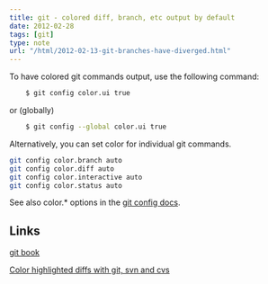 ```yaml
---
title: git - colored diff, branch, etc output by default
date: 2012-02-28
tags: [git]
type: note
url: "/html/2012-02-13-git-branches-have-diverged.html"
---
```


To have colored git commands output, use the following command:

```bash
    $ git config color.ui true
```

or (globally)

```bash
    $ git config --global color.ui true
```

Alternatively, you can set color for individual git commands.

<!-- more -->

```bash
git config color.branch auto
git config color.diff auto
git config color.interactive auto
git config color.status auto
```

See also color.* options in the [git config docs](http://schacon.github.com/git/git-config.html).

Links
-----------------
[git book](http://book.git-scm.com/5_customizing_git.html)

[Color highlighted diffs with git, svn and cvs](http://stefaanlippens.net/color_highlighted_diffs_with_git_svn_cvs)



